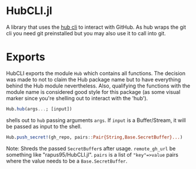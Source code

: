 # HubCLI.jl
A library that uses the [hub cli](https://github.com/github/hub) to interact with GitHub. As hub wraps the git cli you need git preinstalled but you may also use it to call into git.

# Exports
HubCLI exports the module `Hub` which contains all functions. The decision was made to not to claim the Hub package name but to have everything behind the Hub module nevertheless. Also, qualifying the functions with the module name is considered good style for this package (as some visual marker since you're shelling out to interact with the 'hub').

```julia
Hub.hub(args...; [input])
```
shells out to `hub` passing arguments `args`. If `input` is a Buffer/Stream, it will be passed as input to the shell.

```julia
Hub.push_secret!(gh_repo, pairs::Pair{String,Base.SecretBuffer}...)
```
Note: Shreds the passed `SecretBuffer`s after usage.
`remote_gh_url` be something like "rapus95/HubCLI.jl". `pairs` is a list of `"key"=>value` pairs where
the value needs to be a `Base.SecretBuffer`.

